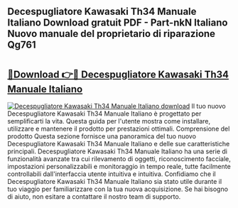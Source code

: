 ## Decespugliatore Kawasaki Th34 Manuale Italiano Download gratuit PDF - Part-nkN Italiano Nuovo manuale del proprietario di riparazione Qg761

# <h2><a href="http://dfc7pg.blite.top/?on=Decespugliatore+Kawasaki+Th34+Manuale+Italiano">🔗Download 👉🔴 Decespugliatore Kawasaki Th34 Manuale Italiano</a></h2>

[![Decespugliatore Kawasaki Th34 Manuale Italiano download](https://i.imgur.com/lujVjoI.png)](http://dfc7pg.blite.top/?on=Decespugliatore+Kawasaki+Th34+Manuale+Italiano)
Il tuo nuovo Decespugliatore Kawasaki Th34 Manuale Italiano è progettato per semplificarti la vita. Questa guida per l'utente mostra come installare, utilizzare e mantenere il prodotto per prestazioni ottimali. Comprensione del prodotto Questa sezione fornisce una panoramica del tuo nuovo Decespugliatore Kawasaki Th34 Manuale Italiano e delle sue caratteristiche principali. Decespugliatore Kawasaki Th34 Manuale Italiano ha una serie di funzionalità avanzate tra cui rilevamento di oggetti, riconoscimento facciale, impostazioni personalizzabili e monitoraggio in tempo reale, tutte facilmente controllabili dall'interfaccia utente intuitiva e intuitiva. Confidiamo che il Decespugliatore Kawasaki Th34 Manuale Italiano sia stato utile durante il tuo viaggio per familiarizzare con la tua nuova acquisizione. Se hai bisogno di aiuto, non esitare a contattare il nostro team di supporto.
